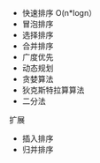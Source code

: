 
  - 快速排序  O(n*logn）
  - 冒泡排序
  - 选择排序
  - 合并排序
  - 广度优先
  - 动态规划
  - 贪婪算法
  - 狄克斯特拉算算法
  - 二分法

扩展


- 插入排序 
- 归并排序 

